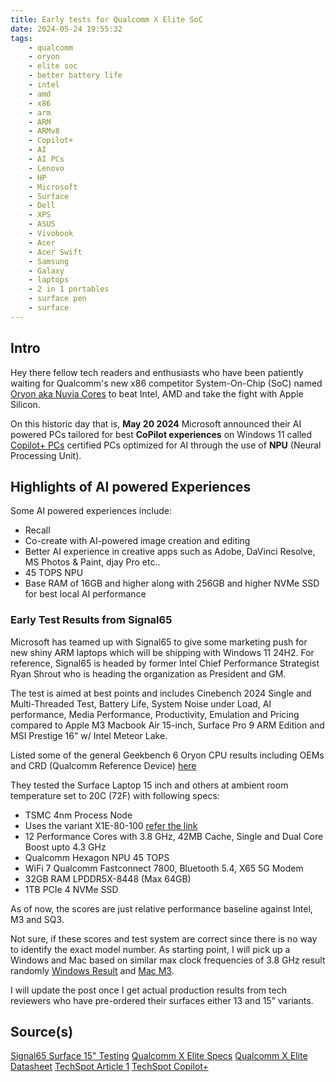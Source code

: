 ```yaml
---
title: Early tests for Qualcomm X Elite SoC
date: 2024-05-24 19:55:32
tags:
    - qualcomm
    - oryon
    - elite soc
    - better battery life
    - intel
    - amd
    - x86
    - arm
    - ARM
    - ARMv8
    - Copilot+
    - AI
    - AI PCs
    - Lenovo
    - HP
    - Microsoft
    - Surface
    - Dell
    - XPS
    - ASUS
    - Vivobook
    - Acer
    - Acer Swift
    - Samsung
    - Galaxy
    - laptops
    - 2 in 1 portables
    - surface pen
    - surface
---
```

## Intro

Hey there fellow tech readers and enthusiasts who have been patiently waiting for Qualcomm\'s new x86 competitor System-On-Chip (SoC) named [Oryon aka Nuvia Cores][def2] to beat Intel, AMD and take the fight with Apple Silicon.

On this historic day that is, **May 20 2024** Microsoft announced their AI powered PCs tailored for best **CoPilot experiences** on Windows 11 called [Copilot+ PCs][def] certified PCs optimized for AI through the use of **NPU** (Neural Processing Unit).<!-- more -->

## Highlights of AI powered Experiences

Some AI powered experiences include:

- Recall
- Co-create with AI-powered image creation and editing
- Better AI experience in creative apps such as Adobe, DaVinci Resolve, MS Photos & Paint, djay Pro etc..
- 45 TOPS NPU
- Base RAM of 16GB and higher along with 256GB and higher NVMe SSD for best local AI performance

### Early Test Results from Signal65

Microsoft has teamed up with Signal65 to give some marketing push for new shiny ARM laptops which will be shipping with Windows 11 24H2. For reference, Signal65 is headed by former Intel Chief Performance Strategist Ryan Shrout who is heading the organization as President and GM.

The test is aimed at best points and includes Cinebench 2024 Single and Multi-Threaded Test, Battery Life, System Noise under Load, AI performance, Media Performance, Productivity, Emulation and Pricing compared to Apple M3 Macbook Air 15-inch, Surface Pro 9 ARM Edition and MSI Prestige 16" w/ Intel Meteor Lake.

Listed some of the general Geekbench 6 Oryon CPU results including OEMs and CRD (Qualcomm Reference Device) [here][def8]

They tested the Surface Laptop 15 inch and others at ambient room temperature set to 20C (72F) with following specs:

- TSMC 4nm Process Node
- Uses the variant X1E-80-100 [refer the link][def3]
- 12 Performance Cores with 3.8 GHz, 42MB Cache, Single and Dual Core Boost upto 4.3 GHz
- Qualcomm Hexagon NPU 45 TOPS
- WiFi 7 Qualcomm Fastconnect 7800, Bluetooth 5.4, X65 5G Modem
- 32GB RAM LPDDR5X-8448 (Max 64GB)
- 1TB PCIe 4 NVMe SSD

As of now, the scores are just relative performance baseline against Intel, M3 and SQ3.

Not sure, if these scores and test system are correct since there is no way to identify the exact model number. As starting point, I will pick up a Windows and Mac based on similar max clock frequencies of 3.8 GHz result randomly [Windows Result](https://browser.geekbench.com/v6/cpu/5019476) and [Mac M3](https://browser.geekbench.com/v6/cpu/6243224).

I will update the post once I get actual production results from tech reviewers who have pre-ordered their surfaces either 13 and 15" variants.

## Source(s)

[Signal65 Surface 15" Testing][def4]
[Qualcomm X Elite Specs][def3]
[Qualcomm X Elite Datasheet][def5]
[TechSpot Article 1][def6]
[TechSpot Copilot+][def7]

[def]: https://blogs.microsoft.com/blog/2024/05/20/introducing-copilot-pcs/
[def2]: https://www.qualcomm.com/news/onq/2022/11/qualcomm-oryon-custom-cpu-at-center-of-next-gen-premium-experiences-on-snapdragon-platforms
[def3]: https://www.tomshardware.com/qualcomm-snapdragon-x-series-everything-we-know
[def4]: https://signal65.com/wp-content/uploads/2024/05/NewSurfaceLaptop2024_Signal65LabInsights_r1.01.pdf
[def5]: https://www.qualcomm.com/products/mobile/snapdragon/pcs-and-tablets/snapdragon-x-elite
[def6]: https://www.techspot.com/news/103086-here-all-new-copilot-ai-laptops-powered-snapdragon.html
[def7]: https://www.techspot.com/news/103096-snapdragon-x-elite-powered-microsoft-surface-laptop-tests.html
[def8]: https://browser.geekbench.com/v6/cpu/search?page=4&q=Qualcomm+Oryon&utf8=%E2%9C%93
